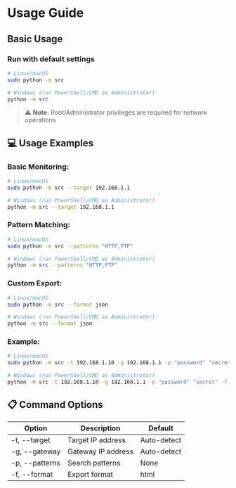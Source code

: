 # Usage Guide

## Basic Usage

### Run with default settings
```bash
# Linux/macOS
sudo python -m src

# Windows (run PowerShell/CMD as Administrator)
python -m src
```

> ⚠️ **Note**: Root/Administrator privileges are required for network operations

## 💻 **Usage Examples**

### Basic Monitoring:
```bash
# Linux/macOS
sudo python -m src --target 192.168.1.1

# Windows (run PowerShell/CMD as Administrator)
python -m src --target 192.168.1.1
```

### Pattern Matching:
```bash
# Linux/macOS
sudo python -m src --patterns "HTTP,FTP"

# Windows (run PowerShell/CMD as Administrator)
python -m src --patterns "HTTP,FTP"
```

### Custom Export:
```bash
# Linux/macOS
sudo python -m src --format json

# Windows (run PowerShell/CMD as Administrator)
python -m src --format json
```

### Example:
```bash
# Linux/macOS
sudo python -m src -t 192.168.1.10 -g 192.168.1.1 -p "password" "secret" -f html

# Windows (run PowerShell/CMD as Administrator)
python -m src -t 192.168.1.10 -g 192.168.1.1 -p "password" "secret" -f html
```

## 📋 **Command Options**

| Option       | Description           | Default       |
|--------------|-----------------------|---------------|
| -t, --target | Target IP address     | Auto-detect   |
| -g, --gateway| Gateway IP address    | Auto-detect   |
| -p, --patterns| Search patterns      | None          |
| -f, --format | Export format         | html          |
